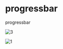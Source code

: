 # progressbar
progressbar


![3](https://github.com/user-attachments/assets/cfc77f4b-ec97-4d17-8c66-a6ed93c79c70)



![1](https://github.com/user-attachments/assets/16716e97-c313-4e95-be90-9ac505dc6c8a)
